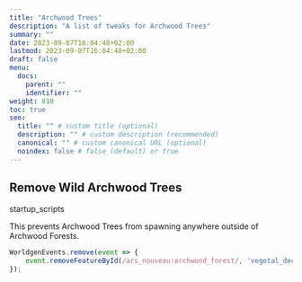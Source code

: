 ```yaml
---
title: "Archwood Trees"
description: "A list of tweaks for Archwood Trees"
summary: ""
date: 2023-09-07T16:04:48+02:00
lastmod: 2023-09-07T16:04:48+02:00
draft: false
menu:
  docs:
    parent: ""
    identifier: ""
weight: 810
toc: true
seo:
  title: "" # custom title (optional)
  description: "" # custom description (recommended)
  canonical: "" # custom canonical URL (optional)
  noindex: false # false (default) or true
---
```


## Remove Wild Archwood Trees

<span class="badge text-bg-dark" style="color:var(--col-startup) !important">startup_scripts</span>

This prevents Archwood Trees from spawning anywhere outside of Archwood Forests.

```js
WorldgenEvents.remove(event => {
    event.removeFeatureById(/ars_nouveau:archwood_forest/, 'vegetal_decoration', ['ars_nouveau:placed_mixed_archwoods', 'ars_elemental:flashing_archwood'], );
});
```
